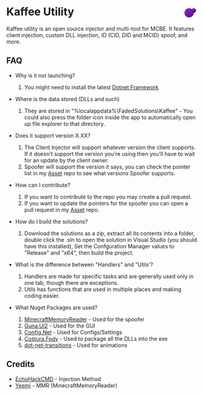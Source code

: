 # Kaffee Utility <img align="right" height="40" src="https://raw.githubusercontent.com/Founderroni/Assets/main/Images/Kaffee.png" alt="Kaffe's logo.">
Kaffee utility is an open source injector and multi-tool for MCBE. It features client injection, custom DLL injection, ID (CID, DID and MCID) spoof, and more.

## FAQ

* Why is it not launching?
    1. You might need to install the latest [Dotnet Framework](https://dotnet.microsoft.com/en-us/download/dotnet-framework)

* Where is the data stored (DLLs and such)
    1. They are stored in "%localappdata%\FadedSolutions\Kaffee" - You could also press the folder icon inside the app to automatically open up file explorer to that directory.

* Does it support version X.XX?
    1. The Client Injector will support whatever version the client supports. If it doesn't support the version you're using then you'll have to wait for an update by the client owner.
    2. Spoofer will support the version it says, you can check the pointer list in my [Asset](https://github.com/founderroni/assets) repo to see what versions Spoofer supports.

* How can I contribute?
    1. If you want to contribute to the repo you may create a pull request.
    2. If you want to update the pointers for the spoofer you can open a pull request in my [Asset](https://github.com/founderroni/assets) repo.

* How do I build the solutions?
    1. Download the solutions as a zip, extract all its contents into a folder, double click the .sln to open the solution in Visual Studio (you should have this installed), Set the Confguration Manager values to "Release" and "x64", then build the project.

* What is the difference between "Handlers" and "Utils'?
    1. Handlers are made for specific tasks and are generally used only in one tab, though there are exceptions.
    2. Utils has functions that are used in multiple places and making coding easier.

* What Nuget Packages are used?
    1. [MinecraftMemoryReader](https://github.com/Laamy/MinecraftMemoryReader) - Used for the spoofer
    2. [Guna.Ui2](https://gunaui.com/) - Used for the GUI
    3. [Config.Net](https://github.com/aloneguid/config) - Used for Configs/Settings
    4. [Costura.Fody](https://github.com/Fody/Costura) - Used to package all the DLLs into the exe
    5. [dot-net-transitions](https://github.com/UweKeim/dot-net-transitions) - Used for animations

## Credits

* [EchoHackCMD](https://github.com/EchoHackCmd) - Injection Method
* [Yeemi](https://github.com/Laamy) - MMR (MinecraftMemoryReader)
